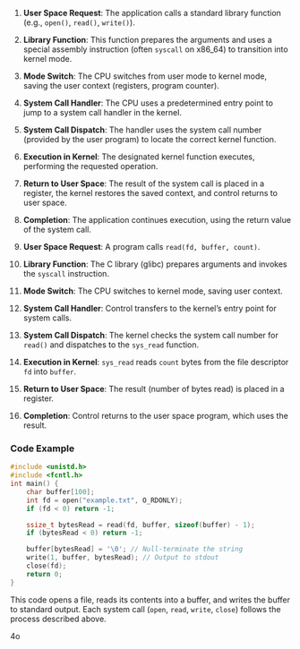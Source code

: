 1. **User Space Request**: The application calls a standard library function (e.g., `open()`, `read()`, `write()`).
2. **Library Function**: This function prepares the arguments and uses a special assembly instruction (often `syscall` on x86_64) to transition into kernel mode.
3. **Mode Switch**: The CPU switches from user mode to kernel mode, saving the user context (registers, program counter).
4. **System Call Handler**: The CPU uses a predetermined entry point to jump to a system call handler in the kernel.
5. **System Call Dispatch**: The handler uses the system call number (provided by the user program) to locate the correct kernel function.
6. **Execution in Kernel**: The designated kernel function executes, performing the requested operation.
7. **Return to User Space**: The result of the system call is placed in a register, the kernel restores the saved context, and control returns to user space.
8. **Completion**: The application continues execution, using the return value of the system call.

1. **User Space Request**: A program calls `read(fd, buffer, count)`.
2. **Library Function**: The C library (glibc) prepares arguments and invokes the `syscall` instruction.
3. **Mode Switch**: The CPU switches to kernel mode, saving user context.
4. **System Call Handler**: Control transfers to the kernel’s entry point for system calls.
5. **System Call Dispatch**: The kernel checks the system call number for `read()` and dispatches to the `sys_read` function.
6. **Execution in Kernel**: `sys_read` reads `count` bytes from the file descriptor `fd` into `buffer`.
7. **Return to User Space**: The result (number of bytes read) is placed in a register.
8. **Completion**: Control returns to the user space program, which uses the result.

### Code Example

```c
#include <unistd.h>
#include <fcntl.h>
int main() {
    char buffer[100];
    int fd = open("example.txt", O_RDONLY);
    if (fd < 0) return -1;

    ssize_t bytesRead = read(fd, buffer, sizeof(buffer) - 1);
    if (bytesRead < 0) return -1;

    buffer[bytesRead] = '\0'; // Null-terminate the string
    write(1, buffer, bytesRead); // Output to stdout
    close(fd);
    return 0;
}

```

This code opens a file, reads its contents into a buffer, and writes the buffer to standard output. Each system call (`open`, `read`, `write`, `close`) follows the process described above.

4o
